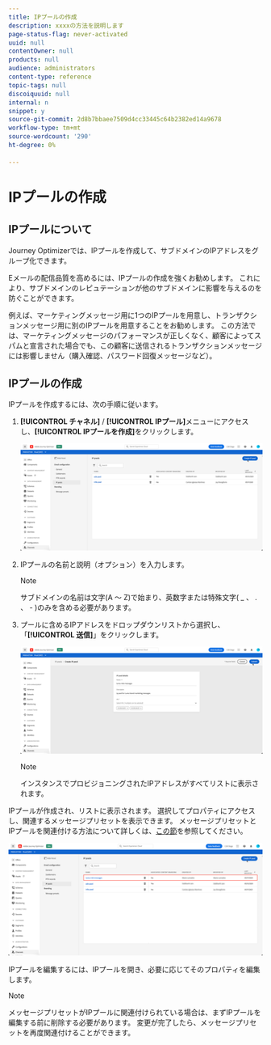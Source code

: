 ```yaml
---
title: IPプールの作成
description: xxxxの方法を説明します
page-status-flag: never-activated
uuid: null
contentOwner: null
products: null
audience: administrators
content-type: reference
topic-tags: null
discoiquuid: null
internal: n
snippet: y
source-git-commit: 2d8b7bbaee7509d4cc33445c64b2382ed14a9678
workflow-type: tm+mt
source-wordcount: '290'
ht-degree: 0%

---
```



# IPプールの作成

## IPプールについて

Journey Optimizerでは、IPプールを作成して、サブドメインのIPアドレスをグループ化できます。

Eメールの配信品質を高めるには、IPプールの作成を強くお勧めします。 これにより、サブドメインのレピュテーションが他のサブドメインに影響を与えるのを防ぐことができます。

例えば、マーケティングメッセージ用に1つのIPプールを用意し、トランザクションメッセージ用に別のIPプールを用意することをお勧めします。 この方法では、マーケティングメッセージのパフォーマンスが正しくなく、顧客によってスパムと宣言された場合でも、この顧客に送信されるトランザクションメッセージには影響しません（購入確認、パスワード回復メッセージなど）。

## IPプールの作成

IPプールを作成するには、次の手順に従います。

1. **[!UICONTROL チャネル]** / **[!UICONTROL IPプール]**&#x200B;メニューにアクセスし、**[!UICONTROL IPプールを作成]**&#x200B;をクリックします。

   ![](../assets/ip-pool-create.png)

1. IPプールの名前と説明（オプション）を入力します。

   >[!NOTE]
   >
   >サブドメインの名前は文字(A ～ Z)で始まり、英数字または特殊文字( _ 、 . 、 - )のみを含める必要があります。

1. プールに含めるIPアドレスをドロップダウンリストから選択し、「**[!UICONTROL 送信]**」をクリックします。

   ![](../assets/ip-pool-config.png)

   >[!NOTE]
   >
   >インスタンスでプロビジョニングされたIPアドレスがすべてリストに表示されます。

IPプールが作成され、リストに表示されます。 選択してプロパティにアクセスし、関連するメッセージプリセットを表示できます。 メッセージプリセットとIPプールを関連付ける方法について詳しくは、[この節](message-presets.md)を参照してください。

![](../assets/ip-pool-created.png)

IPプールを編集するには、IPプールを開き、必要に応じてそのプロパティを編集します。

>[!NOTE]
>
>メッセージプリセットがIPプールに関連付けられている場合は、まずIPプールを編集する前に削除する必要があります。 変更が完了したら、メッセージプリセットを再度関連付けることができます。
